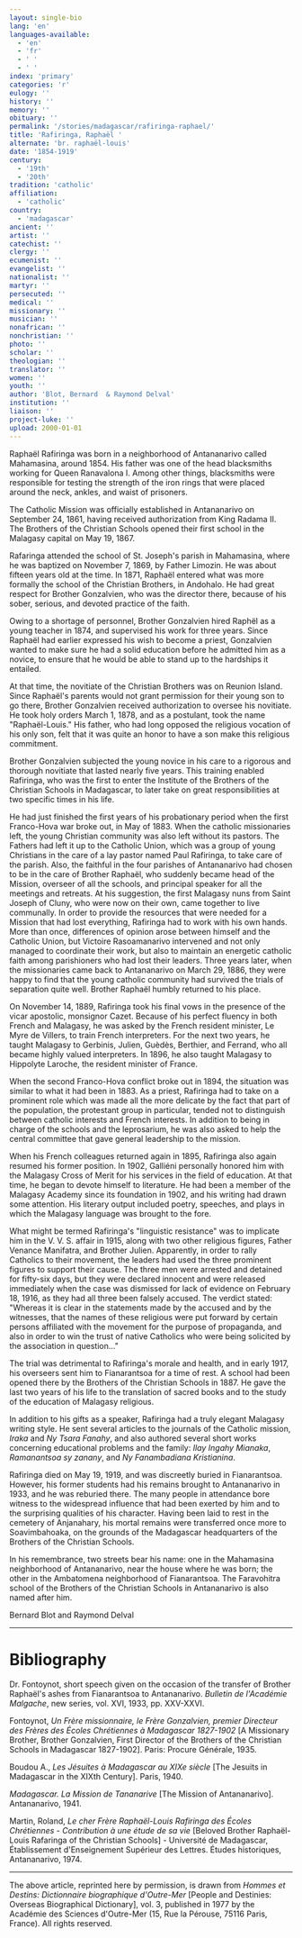```yaml
---
layout: single-bio
lang: 'en'
languages-available:
  - 'en'
  - 'fr'
  - ' '
  - ' '
index: 'primary'
categories: 'r'
eulogy: ''
history: ''
memory: ''
obituary: ''
permalink: '/stories/madagascar/rafiringa-raphael/'
title: 'Rafiringa, Raphaël '
alternate: 'br. raphaël-louis'
date: '1854-1919'
century:
  - '19th'
  - '20th'
tradition: 'catholic'
affiliation:
  - 'catholic'
country:
  - 'madagascar'
ancient: ''
artist: ''
catechist: ''
clergy: ''
ecumenist: ''
evangelist: ''
nationalist: ''
martyr: ''
persecuted: ''
medical: ''
missionary: ''
musician: ''
nonafrican: ''
nonchristian: ''
photo: ''
scholar: ''
theologian: ''
translator: ''
women: ''
youth: ''
author: 'Blot, Bernard  & Raymond Delval'
institution: ''
liaison: ''
project-luke: ''
upload: 2000-01-01
---
```



Raphaël Rafiringa was born in a neighborhood of Antananarivo called Mahamasina, around 1854. His father was one of the head blacksmiths working for Queen Ranavalona I. Among other things, blacksmiths were responsible for testing the strength of the iron rings that were placed around the neck, ankles, and waist of prisoners.

The Catholic Mission was officially established in Antananarivo on September 24, 1861, having received authorization from King Radama II. The Brothers of the Christian Schools opened their first school in the Malagasy capital on May 19, 1867.

Rafaringa attended the school of St. Joseph's parish in Mahamasina, where he was baptized on November 7, 1869, by Father Limozin. He was about fifteen years old at the time. In 1871, Raphaël entered what was more formally the school of the Christian Brothers, in Andohalo. He had great respect for Brother Gonzalvien, who was the director there, because of his sober, serious, and devoted practice of the faith.

Owing to a shortage of personnel, Brother Gonzalvien hired Raphël as a young teacher in 1874, and supervised his work for three years. Since Raphaël had earlier expressed his wish to become a priest, Gonzalvien wanted to make sure he had a solid education before he admitted him as a novice, to ensure that he would be able to stand up to the hardships it entailed.

At that time, the novitiate of the Christian Brothers was on Reunion Island. Since Raphaël's parents would not grant permission for their young son to go there, Brother Gonzalvien received authorization to oversee his novitiate. He took holy orders March 1, 1878, and as a postulant, took the name "Raphaël-Louis." His father, who had long opposed the religious vocation of his only son, felt that it was quite an honor to have a son make this religious commitment.

Brother Gonzalvien subjected the young novice in his care to a rigorous and thorough novitiate that lasted nearly five years. This training enabled Rafiringa, who was the first to enter the Institute of the Brothers of the Christian Schools in Madagascar, to later take on great responsibilities at two specific times in his life.

He had just finished the first years of his probationary period when the first Franco-Hova war broke out, in May of 1883. When the catholic missionaries left, the young Christian community was also left without its pastors. The Fathers had left it up to the Catholic Union, which was a group of young Christians in the care of a lay pastor named Paul Rafiringa, to take care of the parish. Also, the faithful in the four parishes of Antananarivo had chosen to be in the care of Brother Raphaël, who suddenly became head of the Mission, overseer of all the schools, and principal speaker for all the meetings and retreats. At his suggestion, the first Malagasy nuns from Saint Joseph of Cluny, who were now on their own, came together to live communally. In order to provide the resources that were needed for a Mission that had lost everything, Rafiringa had to work with his own hands. More than once, differences of opinion arose between himself and the Catholic Union, but Victoire Rasoamanarivo intervened and not only managed to coordinate their work, but also to maintain an energetic catholic faith among parishioners who had lost their leaders. Three years later, when the missionaries came back to Antananarivo on March 29, 1886, they were happy to find that the young catholic community had survived the trials of separation quite well. Brother Raphaël humbly returned to his place.

On November 14, 1889, Rafiringa took his final vows in the presence of the vicar apostolic, monsignor Cazet. Because of his perfect fluency in both French and Malagasy, he was asked by the French resident minister, Le Myre de Villers, to train French interpreters. For the next two years, he taught Malagasy to Gerbinis, Julien, Guèdès, Berthier, and Ferrand, who all became highly valued interpreters. In 1896, he also taught Malagasy to Hippolyte Laroche, the resident minister of France.

When the second Franco-Hova conflict broke out in 1894, the situation was similar to what it had been in 1883. As a priest, Rafiringa had to take on a prominent role which was made all the more delicate by the fact that part of the population, the protestant group in particular, tended not to distinguish between catholic interests and French interests. In addition to being in charge of the schools and the leprosarium, he was also asked to help the central committee that gave general leadership to the mission.

When his French colleagues returned again in 1895, Rafiringa also again resumed his former position. In 1902, Galliéni personally honored him with the Malagasy Cross of Merit for his services in the field of education. At that time, he began to devote himself to literature. He had been a member of the Malagasy Academy since its foundation in 1902, and his writing had drawn some attention. His literary output included poetry, speeches, and plays in which the Malagasy language was brought to the fore.

What might be termed Rafiringa's "linguistic resistance" was to implicate him in the V. V. S. affair in 1915, along with two other religious figures, Father Venance Manifatra, and Brother Julien. Apparently, in order to rally Catholics to their movement, the leaders had used the three prominent figures to support their cause. The three men were arrested and detained for fifty-six days, but they were declared innocent and were released immediately when the case was dismissed for lack of evidence on February 18, 1916, as they had all three been falsely accused. The verdict stated: "Whereas it is clear in the statements made by the accused and by the witnesses, that the names of these religious were put forward by certain persons affiliated with the movement for the purpose of propaganda, and also in order to win the trust of native Catholics who were being solicited by the association in question..."

The trial was detrimental to Rafiringa's morale and health, and in early 1917, his overseers sent him to Fianarantsoa for a time of rest. A school had been opened there by the Brothers of the Christian Schools in 1887. He gave the last two years of his life to the translation of sacred books and to the study of the education of Malagasy religious.

In addition to his gifts as a speaker, Rafiringa had a truly elegant Malagasy writing style. He sent several articles to the journals of the Catholic mission, *Iraka* and *Ny Tsara Fanahy*, and also authored several short works concerning educational problems and the family: *Ilay Ingahy Mianaka*, *Ramanantsoa sy zanany*, and *Ny Fanambadiana Kristianina*.

Rafiringa died on May 19, 1919, and was discreetly buried in Fianarantsoa. However, his former students had his remains brought to Antananarivo in 1933, and he was reburied there. The many people in attendance bore witness to the widespread influence that had been exerted by him and to the surprising qualities of his character. Having been laid to rest in the cemetery of Anjanahary, his mortal remains were transferred once more to Soavimbahoaka, on the grounds of the Madagascar headquarters of the Brothers of the Christian Schools.

In his remembrance, two streets bear his name: one in the Mahamasina neighborhood of Antananarivo, near the house where he was born; the other in the Ambatomena neighborhood of Fianarantsoa. The Faravohitra school of the Brothers of the Christian Schools in Antananarivo is also named after him.

Bernard Blot and Raymond Delval

---

# Bibliography

Dr. Fontoynot, short speech given on the occasion of the transfer of Brother Raphaël's ashes from Fianarantsoa to Antananarivo. *Bulletin de l'Académie Malgache*, new series, vol. XVI, 1933, pp. XXV-XXVI.

Fontoynot, *Un Frère missionnaire, le Frère Gonzalvien, premier Directeur des Frères des Écoles Chrétiennes à Madagascar 1827-1902* [A Missionary Brother, Brother Gonzalvien, First Director of the Brothers of the Christian Schools in Madagascar 1827-1902]. Paris: Procure Générale, 1935.

Boudou A., *Les Jésuites à Madagascar au XIXe siècle* [The Jesuits in Madagascar in the XIXth Century]. Paris, 1940.

*Madagascar. La Mission de Tananarive* [The Mission of Antananarivo]. Antananarivo, 1941.

Martin, Roland, *Le cher Frère Raphaël-Louis Rafiringa des Écoles Chrétiennes - Contribution à une étude de sa vie* [Beloved Brother Raphaël-Louis Rafaringa of the Christian Schools] - Université de Madagascar, Établissement d'Enseignement Supérieur des Lettres. Études historiques, Antananarivo, 1974.

---

The above article, reprinted here by permission, is drawn from *Hommes et Destins: Dictionnaire biographique d'Outre-Mer* [People and Destinies: Overseas Biographical Dictionary], vol. 3, published in 1977 by the Académie des Sciences d'Outre-Mer (15, Rue la Pérouse, 75116 Paris, France). All rights reserved.